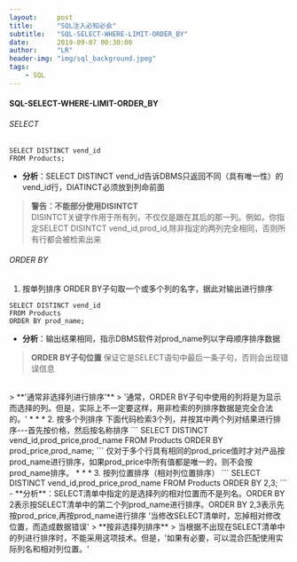 ```yaml
---
layout:     post
title:      "SQL注入必知必会"
subtitle:   "SQL-SELECT-WHERE-LIMIT-ORDER_BY"
date:       2019-09-07 00:30:00
author:     "LR"
header-img: "img/sql_background.jpeg"
tags:
    - SQL
---
```


#### SQL-SELECT-WHERE-LIMIT-ORDER_BY ####
###### SELECT ######
```
SELECT DISTINCT vend_id
FROM Products;
```
- **分析**：SELECT DISTINCT vend_id告诉DBMS只返回不同（具有唯一性）的vend_id行，DIATINCT必须放到列命前面
> **警告：不能部分使用DISINTCT**<br>
> DISINTCT关键字作用于所有列，不仅仅是跟在其后的那一列。例如，你指定SELECT DISINTCT vend_id,prod_id,除非指定的两列完全相同，否则所有行都会被检索出来

###### ORDER BY ######
1. 按单列排序
ORDER BY子句取一个或多个列的名字，据此对输出进行排序
```
SELECT DISTINCT vend_id
FROM Products
ORDER BY prod_name;
```
- **分析**：输出结果相同，指示DBMS软件对prod_name列以字母顺序排序数据
> **ORDER BY子句位置**
> 保证它是SELECT语句中最后一条子句，否则会出现错误信息
<br>
> **'通常非选择列进行排序'**
> '通常，ORDER BY子句中使用的列将是为显示而选择的列。但是，实际上不一定要这样，用非检索的列排序数据是完全合法的。'
* * *
2. 按多个列排序
下面代码检索3个列，并按其中两个列对结果进行排序---首先按价格，然后按名称排序
```
SELECT DISTINCT vend_id,prod_price,prod_name
FROM Products
ORDER BY prod_price,prod_name;
```
仅对于多个行具有相同的prod_price值时才对产品按prod_name进行排序，如果prod_price中所有值都是唯一的，则不会按prod_name排序。
* * *
3. 按列位置排序（相对列位置排序）
```
SELECT DISTINCT vend_id,prod_price,prod_name
FROM Products
ORDER BY 2,3;
```
- **分析**：SELECT清单中指定的是选择列的相对位置而不是列名。ORDER BY 2表示按SELECT清单中的第二个列prod_name进行排序。ORDER BY 2,3表示先按prod_price,再按prod_name进行排序
'当修改SELECT清单时，忘掉相对修改位置，而造成数据错误'
> **按非选择列排序**
> 当根据不出现在SELECT清单中的列进行排序时，不能采用这项技术。但是，'如果有必要，可以混合匹配使用实际列名和相对列位置。'
